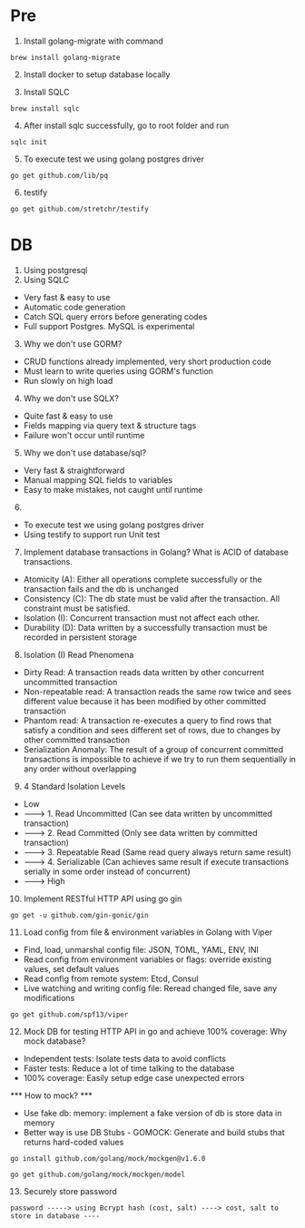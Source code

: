 # Pre
1. Install golang-migrate with command 
```
brew install golang-migrate
```
2. Install docker to setup database locally

3. Install SQLC 
```
brew install sqlc
```
4. After install sqlc successfully, go to root folder and run 
```
sqlc init
```
5. To execute test we using golang postgres driver
```
go get github.com/lib/pq
```
6. testify 
```
go get github.com/stretchr/testify
```
# DB 
1. Using postgresql
2. Using SQLC
* Very fast & easy to use
* Automatic code generation
* Catch SQL query errors before generating codes
* Full support Postgres. MySQL is experimental
3. Why we don't use GORM? 
* CRUD functions already implemented, very short production code
* Must learn to write queries using GORM's function
* Run slowly on high load
4. Why we don't use SQLX?
* Quite fast & easy to use
* Fields mapping via query text & structure tags
* Failure won't occur until runtime
5. Why we don't use database/sql?
* Very fast & straightforward
* Manual mapping SQL fields to variables
* Easy to make mistakes, not caught until runtime
6. 
* To execute test we using golang postgres driver
* Using testify to support run Unit test
7. Implement database transactions in Golang? What is ACID of database transactions.
* Atomicity (A): Either all operations complete successfully or the transaction fails and the db is unchanged
* Consistency (C): The db state must be valid after the transaction. All constraint must be satisfied.
* Isolation (I): Concurrent transaction must not affect each other.
* Durability (D): Data written by a successfully transaction must be recorded in persistent storage 

8. Isolation (I) Read Phenomena
* Dirty Read: A transaction reads data written by other concurrent uncommitted transaction
* Non-repeatable read: A transaction reads the same row twice and sees different value because it has been modified by other committed transaction 
* Phantom read: A transaction re-executes a query to find rows that satisfy a condition and sees different set of rows, due to changes by other committed transaction
* Serialization Anomaly: The result of a group of concurrent committed transactions is impossible to achieve if we try to run them sequentially in any order without overlapping 

9. 4 Standard Isolation Levels
* Low 
* ---> 1. Read Uncommitted (Can see data written by uncommitted transaction)
* ---> 2. Read Committed (Only see data written by committed transaction) 
* ---> 3. Repeatable Read (Same read query always return same result) 
* ---> 4. Serializable (Can achieves same result if execute transactions serially in some order instead of concurrent) 
* ---> High

10. Implement RESTful HTTP API using go gin
```
go get -u github.com/gin-gonic/gin
```
11. Load config from file & environment variables in Golang with Viper
* Find, load, unmarshal config file: JSON, TOML, YAML, ENV, INI
* Read config from environment variables or flags: override existing values, set default values 
* Read config from remote system: Etcd, Consul
* Live watching and writing config file: Reread changed file, save any modifications
```
go get github.com/spf13/viper
```
12. Mock DB for testing HTTP API in go and achieve 100% coverage: Why mock database?
* Independent tests: Isolate tests data to avoid conflicts
* Faster tests: Reduce a lot of time talking to the database
* 100% coverage: Easily setup edge case unexpected errors

*** How to mock? ***
* Use fake db: memory: implement a fake version of db is store data in memory
* Better way is use DB Stubs - GOMOCK: Generate and build stubs that returns hard-coded values
```
go install github.com/golang/mock/mockgen@v1.6.0

go get github.com/golang/mock/mockgen/model
```
13. Securely store password
```
password -----> using Bcrypt hash (cost, salt) ----> cost, salt to store in database ----
```